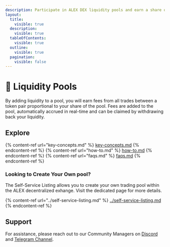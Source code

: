 ```yaml
---
description: Participate in ALEX DEX liquidity pools and earn a share of the trading fees!
layout:
  title:
    visible: true
  description:
    visible: true
  tableOfContents:
    visible: true
  outline:
    visible: true
  pagination:
    visible: false
---
```


# 🐋 Liquidity Pools

By adding liquidity to a pool, you will earn fees from all trades between a token pair proportional to your share of the pool. Fees are added to the pool, automatically accrued in real-time and can be claimed by withdrawing back your liquidity.

## Explore

{% content-ref url="key-concepts.md" %} [key-concepts.md](key-concepts.md) {% endcontent-ref %}
{% content-ref url="how-to.md" %} [how-to.md](how-to.md) {% endcontent-ref %}
{% content-ref url="faqs.md" %} [faqs.md](faqs.md) {% endcontent-ref %}

<!-- 

Old cards layout, in case we want to revert it

<table data-view="cards"><thead><tr><th></th><th data-hidden data-card-target data-type="content-ref"></th><th data-hidden data-card-cover data-type="files"></th></tr></thead><tbody><tr><td>Key concepts</td><td><a href="key-concepts.md">key-concepts.md</a></td><td><a href="../../.gitbook/assets/cards/key-concepts.png">cards/key-concepts.png</a></td></tr><tr><td>How to add/remove liquidity</td><td><a href="how-to.md">how-to.md</a></td><td><a href="../../.gitbook/assets/cards/how-to.png">cards/how-to.png</a></td></tr><tr><td>FAQs</td><td><a href="faqs.md">faqs.md</a></td><td><a href="../../.gitbook/assets/cards/faqs.png">cards/faqs.png</a></td></tr></tbody></table> 

-->

### Looking to Create Your Own pool?

The Self-Service Listing allows you to create your own trading pool within the ALEX decentralized exhange. Visit the dedicated page for more details.

{% content-ref url="../self-service-listing.md" %} [../self-service-listing.md](../self-service-listing.md) {% endcontent-ref %}

## Support

For assistance, please reach out to our Community Managers on [Discord](https://discord.com/invite/alexlab) and [Telegram Channel](https://t.me/AlexCommunity).
